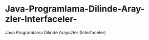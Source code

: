 # Java-Programlama-Dilinde-Aray-zler-Interfaceler-
Java Programlama Dilinde Arayüzler (Interfaceler)
